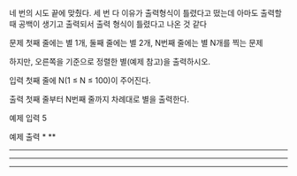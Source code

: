 네 번의 시도 끝에 맞췄다.
세 번 다 이유가 출력형식이 틀렸다고 떴는데 아마도 출력할 때 공백이 생기고 출력되서 출력 형식이 틀렸다고 나온 것 같다

문제
첫째 줄에는 별 1개, 둘째 줄에는 별 2개, N번째 줄에는 별 N개를 찍는 문제

하지만, 오른쪽을 기준으로 정렬한 별(예제 참고)을 출력하시오.

입력
첫째 줄에 N(1 ≤ N ≤ 100)이 주어진다.

출력
첫째 줄부터 N번째 줄까지 차례대로 별을 출력한다.

예제 입력 
5

예제 출력
    *
   **
  ***
 ****
*****

